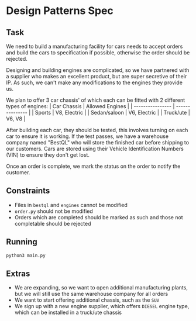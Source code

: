 # Design Patterns Spec

## Task

We need to build a manufacturing facility for cars needs to accept orders and build the cars to specification if possible, otherwise the order should be rejected.

Designing and building engines are complicated, so we have partnered with a supplier who makes an excellent product, but are super secretive of their IP.
As such, we can't make any modifications to the engines they provide us.

We plan to offer 3 car chassis' of which each can be fitted with 2 different types of engines:
| Car Chassis      | Allowed Engines |
| ---------------- | --------------- |
| Sports           | V8, Electric    |
| Sedan/saloon     | V6, Electric    |
| Truck/ute        | V6, V8          |

After building each car, they should be tested, this involves turning on each car to ensure it is working.
If the test passes, we have a warehouse company named "BestQL" who will store the finished car before shipping to our customers.
Cars are stored using their Vehicle Identification Numbers (VIN) to ensure they don't get lost.

Once an order is complete, we mark the status on the order to notify the customer.

## Constraints

* Files in `bestql` and `engines` cannot be modified
* `order.py` should not be modified
* Orders which are completed should be marked as such and those not completable should be rejected

## Running
```sh
python3 main.py
```

## Extras

* We are expanding, so we want to open additional manufacturing plants, but we will still use the same warehouse company for all orders
* We want to start offering additional chassis, such as the `SUV`
* We sign up with a new engine supplier, which offers `DIESEL` engine type, which can be installed in a truck/ute chassis
